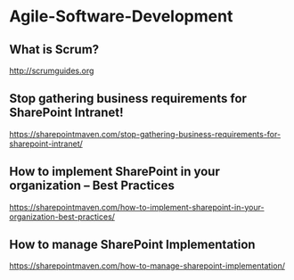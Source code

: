 # Agile-Software-Development

## What is Scrum?

http://scrumguides.org

## Stop gathering business requirements for SharePoint Intranet!

https://sharepointmaven.com/stop-gathering-business-requirements-for-sharepoint-intranet/

## How to implement SharePoint in your organization – Best Practices

https://sharepointmaven.com/how-to-implement-sharepoint-in-your-organization-best-practices/

## How to manage SharePoint Implementation

https://sharepointmaven.com/how-to-manage-sharepoint-implementation/
